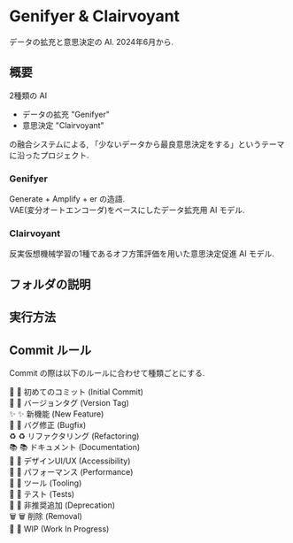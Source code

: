# Genifyer & Clairvoyant
データの拡充と意思決定の AI. 2024年6月から.

## 概要
2種類の AI

- データの拡充 "Genifyer"
- 意思決定 "Clairvoyant"

の融合システムによる, 「少ないデータから最良意思決定をする」というテーマに沿ったプロジェクト.  

### Genifyer
Generate + Amplify + er の造語.  
VAE(変分オートエンコーダ)をベースにしたデータ拡充用 AI モデル.

### Clairvoyant
反実仮想機械学習の1種であるオフ方策評価を用いた意思決定促進 AI モデル.

## フォルダの説明


## 実行方法

## Commit ルール
Commit の際は以下のルールに合わせて種類ごとにする.

🎉  :tada: 初めてのコミット (Initial Commit)  
🔖  :bookmark: バージョンタグ (Version Tag)  
✨  :sparkles: 新機能 (New Feature)  
🐛  :bug: バグ修正 (Bugfix)  
♻️  :recycle: リファクタリング (Refactoring)  
📚  :books: ドキュメント (Documentation)  
🎨  :art: デザインUI/UX (Accessibility)  
🐎  :horse: パフォーマンス (Performance)  
🔧  :wrench: ツール (Tooling)  
🚨  :rotating_light: テスト (Tests)  
💩  :hankey: 非推奨追加 (Deprecation)  
🗑️  :wastebasket: 削除 (Removal)  
🚧  :construction: WIP (Work In Progress)